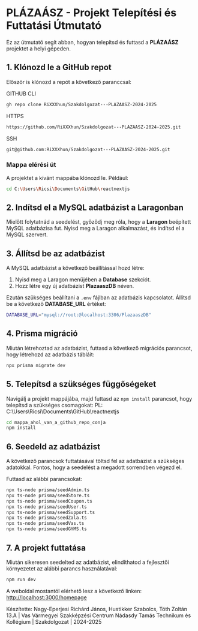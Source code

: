 
# PLÁZAÁSZ - Projekt Telepítési és Futtatási Útmutató

Ez az útmutató segít abban, hogyan telepítsd és futtasd a **PLÁZAÁSZ** projektet a helyi gépeden.

## 1. Klónozd le a GitHub repot

Először is klónozd a repót a következő paranccsal:

GITHUB CLI
```bash
gh repo clone RiXXXhun/Szakdolgozat---PLAZAASZ-2024-2025
```

HTTPS
```bash
https://github.com/RiXXXhun/Szakdolgozat---PLAZAASZ-2024-2025.git
```

SSH
```bash
git@github.com:RiXXXhun/Szakdolgozat---PLAZAASZ-2024-2025.git
```

### Mappa elérési út

A projektet a kívánt mappába klónozd le. Például:

```bash
cd C:\Users\Ricsi\Documents\GitHub\reactnextjs
```

## 2. Indítsd el a MySQL adatbázist a Laragonban

Mielőtt folytatnád a seedelést, győződj meg róla, hogy a **Laragon** beépített MySQL adatbázisa fut. Nyisd meg a Laragon alkalmazást, és indítsd el a MySQL szervert.

## 3. Állítsd be az adatbázist

A MySQL adatbázist a következő beállítással hozd létre:

1. Nyisd meg a Laragon menüjében a **Database** szekciót.
2. Hozz létre egy új adatbázist **PlazaaszDB** néven.

Ezután szükséges beállítani a `.env` fájlban az adatbázis kapcsolatot. Állítsd be a következő **DATABASE_URL** értéket:

```bash
DATABASE_URL="mysql://root:@localhost:3306/PlazaaszDB"
```

## 4. Prisma migráció

Miután létrehoztad az adatbázist, futtasd a következő migrációs parancsot, hogy létrehozd az adatbázis tábláit:

```bash
npx prisma migrate dev
```

## 5. Telepítsd a szükséges függőségeket

Navigálj a projekt mappájába, majd futtasd az `npm install` parancsot, hogy telepítsd a szükséges csomagokat:
PL: C:\Users\Ricsi\Documents\GitHub\reactnextjs

```bash
cd mappa_ahol_van_a_github_repo_conja 
npm install
```

## 6. Seedeld az adatbázist

A következő parancsok futtatásával töltsd fel az adatbázist a szükséges adatokkal. Fontos, hogy a seedelést a megadott sorrendben végezd el.

Futtasd az alábbi parancsokat:

```bash
npx ts-node prisma/seedAdmin.ts
npx ts-node prisma/seedStore.ts
npx ts-node prisma/seedCoupon.ts
npx ts-node prisma/seedUser.ts
npx ts-node prisma/seedSupport.ts
npx ts-node prisma/seedZala.ts
npx ts-node prisma/seedVas.ts
npx ts-node prisma/seedGYMS.ts
```

## 7. A projekt futtatása

Miután sikeresen seedelted az adatbázist, elindíthatod a fejlesztői környezetet az alábbi parancs használatával:

```bash
npm run dev
```

A weboldal mostantól elérhető lesz a következő linken: [http://localhost:3000/homepage](http://localhost:3000/homepage)

Készítette: Nagy-Eperjesi Richárd János, Hustikker Szabolcs, Tóth Zoltán 13.A | Vas Vármegyei Szakképzési Centrum Nádasdy Tamás Technikum és Kollégium | Szakdolgozat | 2024-2025
